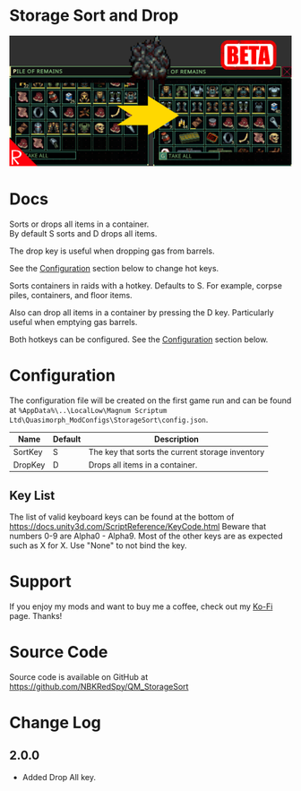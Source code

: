 # Storage Sort and Drop

![thumbnail icon](media/thumbnail.png)

# Docs

Sorts or drops all items in a container.  
By default S sorts and D drops all items.  

The drop key is useful when dropping gas from barrels.

See the [Configuration](#configuration) section below to change hot keys.



Sorts containers in raids with a hotkey.  Defaults to S.
For example, corpse piles, containers, and floor items.

Also can drop all items in a container by pressing the D key.  Particularly useful when emptying gas barrels. 

Both hotkeys can be configured.  See the [Configuration](#configuration) section below.

# Configuration

The configuration file will be created on the first game run and can be found at `%AppData%\..\LocalLow\Magnum Scriptum Ltd\Quasimorph_ModConfigs\StorageSort\config.json`.

|Name|Default|Description|
|--|--|--|
|SortKey|S|The key that sorts the current storage inventory|
|DropKey|D|Drops all items in a container.|

## Key List
The list of valid keyboard keys can be found  at the bottom of https://docs.unity3d.com/ScriptReference/KeyCode.html
Beware that numbers 0-9 are Alpha0 - Alpha9.  Most of the other keys are as expected such as X for X.
Use "None" to not bind the key.

# Support
If you enjoy my mods and want to buy me a coffee, check out my [Ko-Fi](https://ko-fi.com/nbkredspy71915) page.
Thanks!

# Source Code
Source code is available on GitHub at https://github.com/NBKRedSpy/QM_StorageSort

# Change Log

## 2.0.0
* Added Drop All key.